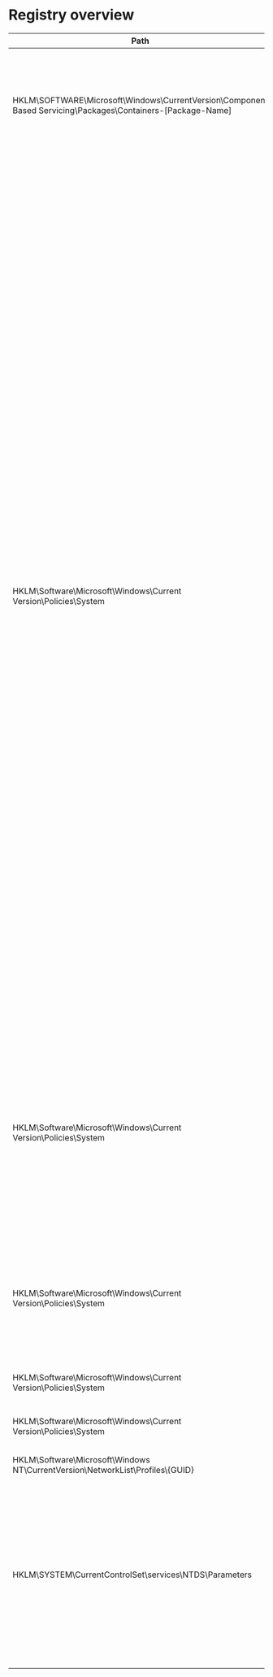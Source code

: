 # Registry overview

| Path                                                                                                          | Value                         | Type      | Values/Description   |
| ----------                                                                                                    | ---------                     | -----     | -------       |
| HKLM\SOFTWARE\Microsoft\Windows\CurrentVersion\Component Based Servicing\Packages\Containers-[Package-Name]   | Current State                 | REG_DWORD | 0=Absent<br>5=Uninstall Pending<br>16=Resolving<br>32=Resolved<br>48=Staging<br>64=Staged<br>80=Superseded<br>96=Install Pending<br>101=Partially Installed<br>112=Installed<br>128=Permanent
| HKLM\Software\Microsoft\Windows\Current Version\Policies\System                                               | ConsentPromptBehaviorAdmin    | REG_DWORD | 0=This option allows the Consent Admin to perform an operation that requires elevation without consent or credentials.<br>1=This option prompts the Consent Admin to enter his or her user name and password (or another valid admin) when an operation requires elevation of privilege. This operation occurs on the secure desktop.<br>2=This option prompts the administrator in Admin Approval Mode to select either "Permit" or "Deny" an operation that requires elevation of privilege. If the Consent Admin selects Permit, the operation will continue with the highest available privilege. "Prompt for consent" removes the inconvenience of requiring that users enter their name and password to perform a privileged task. This operation occurs on the secure desktop.<br>3=This option prompts the Consent Admin to enter his or her user name and password (or that of another valid admin) when an operation requires elevation of privilege.<br>4=This prompts the administrator in Admin Approval Mode to select either "Permit" or "Deny" an operation that requires elevation of privilege. If the Consent Admin selects Permit, the operation will continue with the highest available privilege. "Prompt for consent" removes the inconvenience of requiring that users enter their name and password to perform a privileged task.<br>5=This option is the default. It is used to prompt the administrator in Admin Approval Mode to select either "Permit" or "Deny" for an operation that requires elevation of privilege for any non-Windows binaries. If the Consent Admin selects Permit, the operation will continue with the highest available privilege. This operation will happen on the secure desktop. **Windows binaries will be allowed to perform an operation that requires elevation without consent or credentials.**|
| HKLM\Software\Microsoft\Windows\Current Version\Policies\System                                               | ConsentPromptBehaviorUser     | REG_DWORD | 0=This option SHOULD be set to ensure that any operation that requires elevation of privilege will fail as a standard user.<br>1=This option SHOULD be set to ensure that a standard user that needs to perform an operation that requires elevation of privilege will be prompted for an administrative user name and password. If the user enters valid credentials, the operation will continue with the applicable privilege.|
| HKLM\Software\Microsoft\Windows\Current Version\Policies\System                                               | EnableLUA                     | REG_DWORD | 0=Disabling this policy disables the "administrator in Admin Approval Mode" user type.<br> 1=This policy enables the "administrator in Admin Approval Mode" user type while also enabling all other User Account Control (UAC) policies.|
| HKLM\Software\Microsoft\Windows\Current Version\Policies\System                                               | legalnoticecaption            | REG_SZ    | "This is the string that shows as the <b>TITLE</b> of the pre-logon splash page aka disclaimer" |
| HKLM\Software\Microsoft\Windows\Current Version\Policies\System                                               | legalnotice                   | REG_SZ    | "This is the string that shows as the <b>BODY</b> of the pre-logon splash page aka disclaimer" |
| HKLM\Software\Microsoft\Windows NT\CurrentVersion\NetworkList\Profiles\\{GUID}                                | Category                      | REG_DWORD | 0=public<br> 1=private<br> 2=DomainAuthenticated   |
| HKLM\SYSTEM\CurrentControlSet\services\NTDS\Parameters                                                        | Schema Version                | REG_DWORD | 13=Windows Server 2000<br> 30=Windows Server 2003<br> 31=Windows Server 2003 R2<br> 44=Windows Server 2008<br>47=Windows Server 2008 R2<br>56=Windows Server 2012<br>69=Windows Server 2012 R2<br>87=Windows Server 2016<br>88=Windows Server 2019